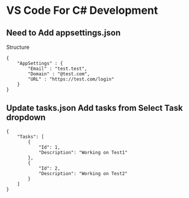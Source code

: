 # VS Code For C# Development

## Need to Add appsettings.json
Structure 

```
{
    "AppSettings" : {
        "Email" : "test.test",
        "Domain" : "@test.com",
        "URL" : "https://test.com/login"
    }
}
```

## Update tasks.json Add tasks from Select Task dropdown

```
{
    "Tasks": [
        {
            "Id": 1,
            "Description": "Working on Test1"
        },
        {
            "Id": 2,
            "Description": "Working on Test2"
        }
    ]
}
```
